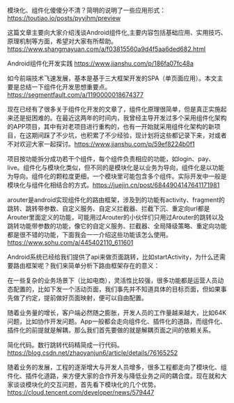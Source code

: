 模块化、组件化傻傻分不清？简明的说明了一些应用形式：https://toutiao.io/posts/pyyihm/preview

这篇文章主要向大家介绍浅谈Android组件化,主要内容包括基础应用、实用技巧、原理机制等方面，希望对大家有所帮助。https://www.shangmayuan.com/a/f03815560a9d4f5aa6ded682.html

Android组件化开发实践 https://www.jianshu.com/p/186fa07fc48a

如今前端技术飞速发展，基本是基于三大框架开发的SPA（单页面应用）。本文主要是总结一下组件化开发思想重要点。https://segmentfault.com/a/1190000018674377

现在已经有了很多关于组件化开发的文章了，组件化原理很简单，但是真正实施起来还是挺困难的。在最近这两年的时间内，我曾经主导开发过多个采用组件化架构的APP项目，其中有对老项目进行重构的，也有一开始就采用组件化架构的新项目，在这期间踩了不少坑，也积累了不少经验，现计划将这些都记录下来，对或者不对欢迎大家一起探讨。https://www.jianshu.com/p/59ef8224b0f1

项目按功能拆分成功若干个组件，每个组件负责相应的功能，如login、pay、live。组件化与模块化类似，但不同的是模块化是以业务为导向，组件化是以功能为导向。组件化的颗粒度更细，一个模块里可能包含多个组件。实际开发中一般是模块化与组件化相结合的方式。https://juejin.cn/post/6844904147641171981

arouter是android实现组件化的路由框架，涉及到的功能有activity、fragment的跳转、跳转带参数、自定义服务、自定义拦截器、拦截下沉、重定向url都是Arouter里面定义的功能，可能用过Arouter的小伙伴们只用过Arouter的跳转以及跳转功能带参数的功能，像它的自定义服务、拦截器、全局降级策略、重定向功能都是很不错的功能，下面我会一一介绍这些功能该怎么使用。https://www.sohu.com/a/445402110_611601

Android系统已经给我们提供了api来做页面跳转，比如startActivity，为什么还需要路由框架呢？我们来简单分析下路由框架存在的意义：

在一些复杂的业务场景下（比如电商），灵活性比较强，很多功能都是运营人员动态配置的，比如下发一个活动页面，我们事先并不知道具体的目标页面，但如果事先做了约定，提前做好页面映射，便可以自由配置。

随着业务量的增长，客户端必然随之膨胀，开发人员的工作量越来越大，比如64K问题，比如协作开发问题。App一般都会走向组件化、插件化的道路，而组件化、插件化的前提就是解耦，那么我们首先要做的就是解耦页面之间的依赖关系。

简化代码。数行跳转代码精简成一行代码。https://blog.csdn.net/zhaoyanjun6/article/details/76165252

随着业务的发展，工程的逐渐增大与开发人员增多，很多工程都走向了模块化、组件化、插件化道路，来方便大家的合作开发与降低业务之间的耦合度。现在就和大家谈谈模块化的交互问题，首先看下模块化的几个优势。https://cloud.tencent.com/developer/news/579447